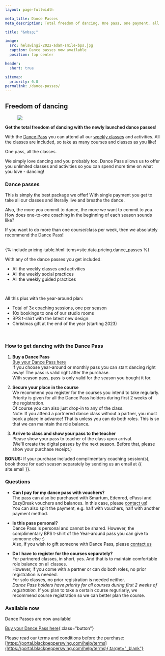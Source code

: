 ```yaml
---
layout: page-fullwidth

meta_title: Dance Passes
meta_description: Total freedom of dancing. One pass, one payment, all the classes.

title: "&nbsp;"

image:
  src: helswingi-2022-adam-smile-bps.jpg
  caption: Dance passes now available
  position: top center

header:
  short: true

sitemap:
  priority: 0.8
permalink: /dance-passes/
---
```


[1]: #dance-passes

<section class="medium-12 medium-centered columns width-reader" markdown="1">

## Freedom of dancing


<figure class="article-media small-right">
<div class="frame square cover shadow-pop">
<img src="{{ 'teemu-olga-alppitalo-floorwarming.jpg' | imgurl,size:'medium' }}" />
</div>
</figure>

**Get the total freedom of dancing with the newly launched dance passes!**

With the [Dance Pass][1] you can attend all our [weekly classes](/courses) and activities. All the classes are included, so take as many courses and classes as you like!

One pass, all the classes.

We simply love dancing and you probably too. Dance Pass allows us to offer you unlimited classes and activities so you can spend more time on what you love - dancing!


### Dance passes

This is simply the best package we offer! With single payment you get to take all our classes and literally live and breathe the dance.

Also, the more you commit to dance, the more we want to commit to you. How does one-to-one coaching in the beginning of each season sounds like?

If you want to do more than one course/class per week, then we absolutely recommend the Dance Pass!

</section>

<section class="medium-12 medium-centered columns"></section>

<section class="medium-12 medium-centered columns">
  <br />
  {% include pricing-table.html items=site.data.pricing.dance_passes %}
</section>

<section class="text-center">
  <p>With any of the dance passes you get included:</p>
  <ul class="list-checkmarks list-center list-fit-content">
    <li>All the weekly classes and activities</li>
    <li>All the weekly social practices</li>
    <li>All the weekly guided practices</li>
  </ul>
  <br />
  <p>All this plus with the year-around plan:</p>
  <ul class="list-checkmarks list-center list-fit-content">
    <li>Total of 3x coaching sessions, one per season</li>
    <li>10x bookings to one of our studio rooms</li>
    <li>BPS t-shirt with the latest new design</li>
    <li>Christmas gift at the end of the year (starting 2023)</li>
  </ul>
  <br />
</section>

<section class="medium-12 medium-centered columns width-reader" markdown="1">

### How to get dancing with the Dance Pass

1. **Buy a Dance Pass**  
  [Buy your Dance Pass here][1]  
  If you choose year-around or monthly pass you can start dancing right away! The pass is valid right after the purchase.  
  With season pass, pass is only valid for the season you bought it for.

2. **Secure your place in the course**  
  We recommend you register for the courses you intend to take regularly. Priority is given for all the Dance Pass holders during first 2 weeks of the registration.  
  Of course you can also just drop-in to any of the class.  
  Note: If you attend a partnered dance class without a partner, you must book a place in advance! That is unless you can do both roles. This is so that we can maintain the role balance.

3. **Arrive to class and show your pass to the teacher**  
  Please show your pass to teacher of the class upon arrival.  
  (We'll create the digital passes by the next season. Before that, please show your purchase receipt.)

**BONUS:** If your purchase included complimentary coaching session(s), book those for each season separately by sending us an email at {{ site.email }}.


### Questions

* **Can I pay for my dance pass with vouchers?**  
  The pass can also be purchased with Smartum, Edenred, ePassi and EazyBreak vouchers and balances. In this case, please [contact us](/contact)!  
  You can also split the payment, e.g. half with vouchers, half with another payment method.

* **Is this pass personal?**  
  Dance Pass is personal and cannot be shared. However, the complimentary BPS t-shirt of the Year-around pass you can give to someone else :)  
  Also, if you wish to gift someone with Dance Pass, please [contact us](/contact)

* **Do I have to register for the courses separately?**  
  For partnered classes, in short, yes. And that is to maintain comfortable role balance on all classes.  
  However, if you come with a partner or can do both roles, no prior registration is needed.  
  For solo classes, no prior registration is needed neither.  
  _Dance Pass holders have priority for all courses during first 2 weeks of registration._ If you plan to take a certain course regurlarly, we recommend course registration so we can better plan the course.


### Available now

Dance Passes are now available!

[Buy your Dance Pass here][1]{:class="button"}

Please read our terms and conditions before the purchase:  
[https://portal.blackpepperswing.com/help/terms](https://portal.blackpepperswing.com/help/terms){:target="_blank"}

</section>
